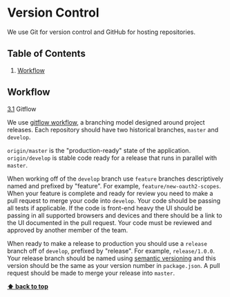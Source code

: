 # Version Control

We use Git for version control and GitHub for hosting repositories.

## Table of Contents
1. [Workflow](#workflow)

## Workflow

<a name="workflow"></a><a name="3.1"></a>
[3.1](#workflow) Gitflow

We use [gitflow workflow](http://nvie.com/posts/a-successful-git-branching-model/), a branching model designed around project releases. Each repository should have two historical branches, `master` and `develop`.

`origin/master` is the "production-ready" state of the application. `origin/develop` is stable code ready for a release that runs in parallel with `master`.

When working off of the `develop` branch use `feature` branches descriptively named and prefixed by "feature". For example, `feature/new-oauth2-scopes`. When your feature is complete and ready for review you need to make a pull request to merge your code into `develop`. Your code should be passing all tests if applicable. If the code is front-end heavy the UI should be passing in all supported browsers and devices and there should be a link to the UI documented in the pull request. Your code must be reviewed and approved by another member of the team.

When ready to make a release to production you should use a `release` branch off of `develop`, prefixed by "release". For example, `release/1.0.0`. Your release branch should be named using [semantic versioning](http://semver.org/) and this version should be the same as your version number in `package.json`. A pull request should be made to merge your release into `master`.

**[⬆  back to top](#table-of-contents)**
